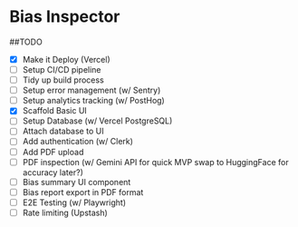 # Bias Inspector

##TODO

- [x] Make it Deploy (Vercel)
- [ ] Setup CI/CD pipeline
- [ ] Tidy up build process
- [ ] Setup error management (w/ Sentry)
- [ ] Setup analytics tracking (w/ PostHog)
- [x] Scaffold Basic UI 
- [ ] Setup Database (w/ Vercel PostgreSQL)
- [ ] Attach database to UI
- [ ] Add authentication (w/ Clerk)
- [ ] Add PDF upload
- [ ] PDF inspection (w/ Gemini API for quick MVP swap to HuggingFace for accuracy later?)
- [ ] Bias summary UI component
- [ ] Bias report export in PDF format
- [ ] E2E Testing (w/ Playwright)
- [ ] Rate limiting (Upstash)